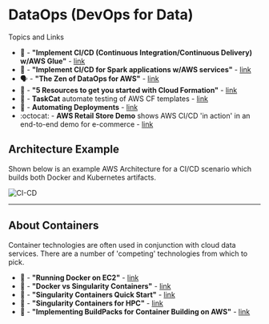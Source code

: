 # DataOps (DevOps for Data)

Topics and Links
- 📖 - **"Implement CI/CD (Continuous Integration/Continuous Delivery) w/AWS Glue"** - [link](https://aws.amazon.com/blogs/big-data/implement-continuous-integration-and-delivery-of-serverless-aws-glue-etl-applications-using-aws-developer-tools/)
- 📖 -  **"Implement CI/CD for Spark applications w/AWS services"** - [link](https://aws.amazon.com/blogs/big-data/implement-continuous-integration-and-delivery-of-apache-spark-applications-using-aws/)
- 🗣️ - **"The Zen of DataOps for AWS"** - [link](https://www.youtube.com/watch?v=KvGsyKtNEAk)
- 📖 - **"5 Resources to get you started with Cloud Formation"** - [link](https://dev.to/aws/five-resources-to-get-started-with-aws-cloudformation-1f3p)
- 🔨 - **TaskCat** automate testing of AWS CF templates - [link](https://aws.amazon.com/blogs/infrastructure-and-automation/up-your-aws-cloudformation-testing-game-using-taskcat/)
- 📖 - **Automating Deployments** - [link](https://aws.amazon.com/builders-library/automating-safe-hands-off-deployments/)
- :octocat: - **AWS Retail Store Demo** shows AWS CI/CD 'in action' in an end-to-end demo for e-commerce - [link](https://github.com/aws-samples/retail-demo-store)

## Architecture Example

Shown below is an example AWS Architecture for a CI/CD scenario which builds both Docker and Kubernetes artifacts.  

![CI-CD](https://github.com/lynnlangit/Hello-AWS-Data-Services/blob/master/images/ci-cd.png)

--- 

## About Containers

Container technologies are often used in conjunction with cloud data services.  There are a number of 'competing' technologies from which to pick.

- 📖 - **"Running Docker on EC2"** - [link](https://medium.com/appgambit/part-1-running-docker-on-aws-ec2-cbcf0ec7c3f8)
- 📖 - **"Docker vs Singularity Containers"** - [link](https://pythonspeed.com/articles/containers-filesystem-data-processing/)
- 📖 - **"Singularity Containers Quick Start"** - [link](https://sylabs.io/guides/3.0/user-guide/quick_start.html)
- 📖 - **"Singularity Containers for HPC"** - [link](https://cloud4scieng.org/singularity-a-container-system-for-hpc-applications/)
- 📖 - **"Implementing BuildPacks for Container Building on AWS"** - [link](https://aws.amazon.com/blogs/containers/creating-container-images-with-cloud-native-buildpacks-using-aws-codebuild-and-aws-codepipeline/)

